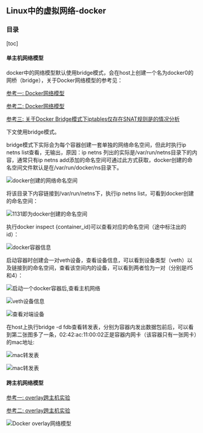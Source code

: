 ## Linux中的虚拟网络-docker

### 目录

[toc]

#### 单主机网络模型

docker中的网络模型默认使用bridge模式，会在host上创建一个名为docker0的网桥（bridge），关于Docker网络模型的参考见：

[参考一: Docker网络模型](https://zhuanlan.zhihu.com/p/98788162)

[参考二: Docker网络模型](https://www.jianshu.com/p/a14ebdc37386)

[参考三: 关于Docker Bridge模式下iptables仅存在SNAT规则是的情况分析](https://zhuanlan.zhihu.com/p/60172686)

下文使用bridge模式。

bridge模式下实际会为每个容器创建一套单独的网络命名空间，但此时执行ip netns list查看，无输出，原因：ip netns 列出的实际是/var/run/netns目录下的内容，通常只有ip netns add添加的命名空间可通过此方式获取，docker创建的命名空间文件默认是在/var/run/docker/ns目录下。

![docker创建的网络命名空间](https://raw.githubusercontent.com/Abug0/Typora-Pics/master/pics/Typora20200816084243.png)

将该目录下内容链接到/var/run/netns下，执行ip netns list，可看到docker创建的命名空间：

![1131即为docker创建的命名空间](https://raw.githubusercontent.com/Abug0/Typora-Pics/master/pics/Typora20200816084253.png)

执行docker inspect {container_id}可以查看对应的命名空间（途中标注出的id）：

![docker容器信息](https://raw.githubusercontent.com/Abug0/Typora-Pics/master/pics/Typora20200816084257.png)



启动容器时创建会一对veth设备，查看设备信息，可以看到设备类型（veth）以及链接到的命名空间，查看该空间内的设备，可以看到两者恰为一对（分别是if5和4）：

![启动一个docker容器后,查看主机网络](https://raw.githubusercontent.com/Abug0/Typora-Pics/master/pics/Typora20200816084301.png)

![veth设备信息](https://raw.githubusercontent.com/Abug0/Typora-Pics/master/pics/Typora20200816084307.png)

![查看对端设备](https://raw.githubusercontent.com/Abug0/Typora-Pics/master/pics/Typora20200816084313.png)

在host上执行bridge -d fdb查看转发表，分别为容器内发出数据包前后，可以看到第二张图多了一条，02:42:ac:11:00:02正是容器内网卡（该容器只有一张网卡）的mac地址:

![mac转发表](https://raw.githubusercontent.com/Abug0/Typora-Pics/master/pics/Typora20200816084330.png)

![mac转发表](https://raw.githubusercontent.com/Abug0/Typora-Pics/master/pics/Typora20200816084334.png)



#### 跨主机网络模型

[参考一: overlay跨主机实验](https://www.infoq.cn/article/9vfPPfZPrXLM4ssLlxSR)

[参考二: overlay跨主机实验](https://juejin.im/post/6844904057211994120)

![Docker overlay网络模型](https://raw.githubusercontent.com/Abug0/Typora-Pics/master/pics/Typora20200816224647.png)